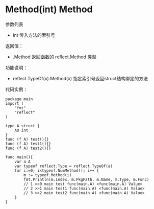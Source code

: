 # Method(int) Method

参数列表

- int 传入方法的索引号

返回值：

- .Method  返回函数的 reflect.Method 类型

功能说明：

- reflect.TypeOf(x).Method(x) 指定索引号返回struct结构绑定的方法

代码实例：
	
	package main
	import (
	    "fmt"
	    "reflect"
	)
	
	type A struct {
		A0 int
	}
	func (f A) test(){}
	func (f A) test1(){}
	func (f A) test2(){}
	
	func main(){
		var a A
		var typeof reflect.Type = reflect.TypeOf(a)
		for i:=0; i<typeof.NumMethod(); i++ {
			m := typeof.Method(i)
			fmt.Println(m.Index, m.PkgPath, m.Name, m.Type, m.Func)
			// 1 >>0 main test func(main.A) <func(main.A) Value>
			// 2 >>1 main test1 func(main.A) <func(main.A) Value>
			// 3 >>2 main test2 func(main.A) <func(main.A) Value>
		}
	}

